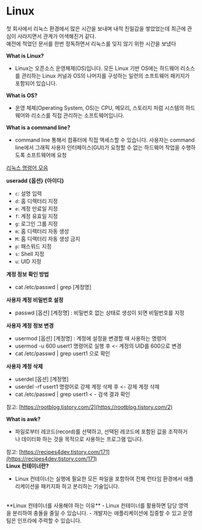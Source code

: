 # Linux
첫 회사에서 리눅스 환경에서 많은 시간을 보내며 내적 친밀감을 쌓았었는데 최근에 관심이 사라지면서 관계가 어색해진거 같다.<br />
예전에 적었던 문서를 한번 정독하면서 리눅스를 잊지 않기 위한 시간을 보냈다

**What is Linux?**
- Linux는 오픈소스 운영체제(OS)입니다. 모든 Linux 기반 OS에는 하드웨어 리소스를 관리하는 Linux 커널과 OS의 나머지를 구성하는 일련의 소프트웨어 패키지가 포함되어 있습니다.

**What is OS?**
- 운영 체제(Operating System, OS)는 CPU, 메모리, 스토리지 처럼 시스템의 하드웨어와 리소스를 직접 관리하는 소프트웨어입니다.

**What is a command line?**
- command line 통해서 컴퓨터에 직접 액세스할 수 있습니다. 사용자는 command line에서 그래픽 사용자 인터페이스(GUI)가 요청할 수 없는 하드웨어 작업을 수행하도록 소프트웨어에 요청

[리눅스 명령어 모음 ](https://www.notion.so/b832fc6793fc47e681415f258bea0c5b)

**useradd {옵션} {아이디}**
- `c`: 설명 입력
- `d`: 홈 디렉터리 지정
- `e`: 계정 만료일 지정
- `f`: 계정 유효일 지정
- `g`: 로그인 그룹 지정
- `m`: 홈 디렉터리 자동 생성
- `M`: 홈 디렉터리 자동 생성 금지
- `p`: 패스워드 지정
- `s`: Shell 지정
- `u`: UID 지정

**계정 정보 확인 방법**
- cat /etc/passwd | grep [계정명]

**사용자 계정 비밀번호 설정**
- passwd [옵션] [계정명] : 비밀번호 없는 상태로 생성이 되면 비밀번호를 지정

**사용자 계정 정보 변경**
- usermod [옵션] [계정명] : 계정에 설정을 변경할 때 사용하는 명령어
- usermod -u 600 usert1 명령어로 실행 후 <- 계정의 UID를 600으로 변경
- cat /etc/passwd | grep usert1 으로 확인

**사용자 계정 삭제**
- userdel [옵션] [계정명]
- userdel -rf usert1 명령어로 강제 계정 삭제 후 <- 강제 계정 삭제
- cat /etc/passwd | grep usert1 < - 검색 결과 확인

참고: [https://rootblog.tistory.com/2](https://rootblog.tistory.com/2)<br />

**What is awk?**
- 파일로부터 레코드(record)를 선택하고, 선택된 레코드에 포함된 값을 조작하거나 데이터화      하는 것을 목적으로 사용하는 프로그램 입니다.

참고: [https://recipes4dev.tistory.com/171](https://recipes4dev.tistory.com/171)
<br />
**Linux 컨테이너란?**
- Linux 컨테이너는 실행에 필요한 모든 파일을 포함하여 전체 런타임 환경에서 애플리케이션을 패키지화 하고 분리하는 기술입니다.

<br />
**Linux 컨테이너를 사용해야 하는 이유**
- Linux 컨테이너를 활용하면 담당 영역을 분리하여 충돌을 줄일 수 있습니다.
- 개발자는 애플리케이션에 집중할 수 있고 운영팀은 인프라에 주력할 수 있습니다.
